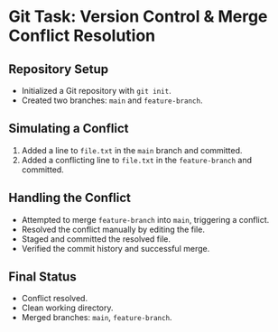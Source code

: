 # Git Task: Version Control & Merge Conflict Resolution

## Repository Setup
- Initialized a Git repository with `git init`.
- Created two branches: `main` and `feature-branch`.

## Simulating a Conflict
1. Added a line to `file.txt` in the `main` branch and committed.
2. Added a conflicting line to `file.txt` in the `feature-branch` and committed.

## Handling the Conflict
- Attempted to merge `feature-branch` into `main`, triggering a conflict.
- Resolved the conflict manually by editing the file.
- Staged and committed the resolved file.
- Verified the commit history and successful merge.

## Final Status
- Conflict resolved.
- Clean working directory.
- Merged branches: `main`, `feature-branch`.

